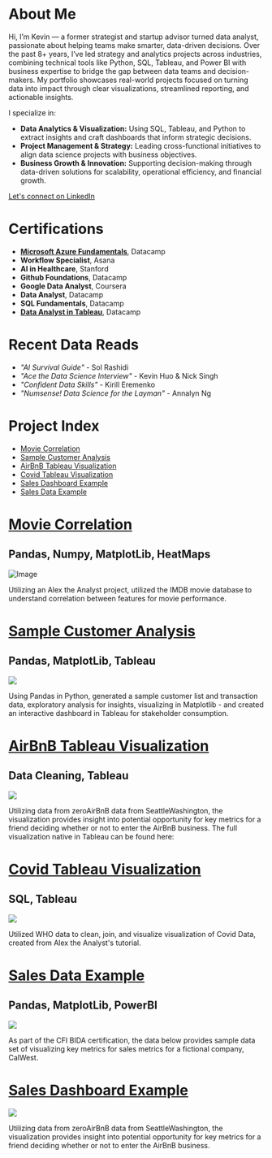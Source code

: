# About Me 
Hi, I’m Kevin — a former strategist and startup advisor turned data analyst, passionate about helping teams make smarter, data-driven decisions. Over the past 8+ years, I’ve led strategy and analytics projects across industries, combining technical tools like Python, SQL, Tableau, and Power BI with business expertise to bridge the gap between data teams and decision-makers. My portfolio showcases real-world projects focused on turning data into impact through clear visualizations, streamlined reporting, and actionable insights.

I specialize in:

+ **Data Analytics & Visualization:** Using SQL, Tableau, and Python to extract insights and craft dashboards that inform strategic decisions.
+ **Project Management & Strategy:** Leading cross-functional initiatives to align data science projects with business objectives.
+ **Business Growth & Innovation:** Supporting decision-making through data-driven solutions for scalability, operational efficiency, and financial growth.

[Let's connect on LinkedIn](https://www.linkedin.com/in/kevinjbts)

# Certifications
* [**Microsoft Azure Fundamentals**](https://www.datacamp.com/completed/statement-of-accomplishment/track/47cd511f9ad610dfdb99467a9f72852b4e29777c), Datacamp
* **Workflow Specialist**, Asana
* **AI in Healthcare**, Stanford
* **Github Foundations**, Datacamp
* **Google Data Analyst**, Coursera
* **Data Analyst**, Datacamp
* **SQL Fundamentals**, Datacamp
* [**Data Analyst in Tableau**](https://www.datacamp.com/completed/statement-of-accomplishment/track/6fb44f51c1924e44ad56637823d3940e1d9ce551), Datacamp

# Recent Data Reads
* _"AI Survival Guide"_ -  Sol Rashidi
* _"Ace the Data Science Interview"_  - Kevin Huo & Nick Singh
* _"Confident Data Skills"_ - Kirill Eremenko
* _"Numsense! Data Science for the Layman"_ - Annalyn Ng

#  Project Index
* [Movie Correlation](#movie-correlation)
* [Sample Customer Analysis](#sample_customer_analysis)
* [AirBnB Tableau Visualization](#airbnb-tableau-visualization)
* [Covid Tableau Visualization](#covid-tableau-visualization)
* [Sales Dashboard Example](#sales-dashboard-example) 
* [Sales Data Example](#sales-data-example)

# [Movie Correlation](/projects/movie_correlation.md)
## Pandas, Numpy, MatplotLib, HeatMaps
![Image](https://github.com/user-attachments/assets/2bb825e2-4cb5-4253-b0a6-86f582787b6c)

Utilizing an Alex the Analyst project, utilized the IMDB movie database to understand correlation between features for movie performance. 

# [Sample Customer Analysis](/projects/sample_customer_analysis.md)
## Pandas, MatplotLib, Tableau
![](/Dashboard.png)

Using Pandas in Python, generated a sample customer list and transaction data, exploratory analysis for insights, visualizing in Matplotlib - and created an interactive dashboard in Tableau for stakeholder consumption. 

# [AirBnB Tableau Visualization](/projects/airbnb_tableau_visualization.md)
## Data Cleaning, Tableau
![](/AirBnbTableau.png)

Utilizing data from zeroAirBnB data from SeattleWashington, the visualization provides insight into potential opportunity for key metrics for a friend deciding whether or not to enter the AirBnB business. 
The full visualization native in Tableau can be found here: 

# [Covid Tableau Visualization](/projects/covid_visualization.md)
## SQL, Tableau
![](/CovidDdata.png)

Utilized WHO data to clean, join, and visualize visualization of Covid Data, created from Alex the Analyst's tutorial. 

# [Sales Data Example](/projects/sales_data_example.md)
## Pandas, MatplotLib, PowerBI
![](/bikesales.png)

As part of the CFI BIDA certification, the data below provides sample data set of visualizing key metrics for sales metrics for a fictional company, CalWest.  

# [Sales Dashboard Example](/projects/sales_dashboard_example.md)
![](/CovidDdata.png)

Utilizing data from zeroAirBnB data from SeattleWashington, the visualization provides insight into potential opportunity for key metrics for a friend deciding whether or not to enter the AirBnB business. 

